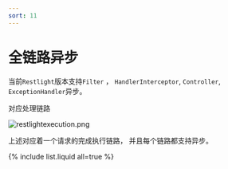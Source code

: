 ```yaml
---
sort: 11
---
```


# 全链路异步

当前`Restlight`版本支持`Filter` ， `HandlerInterceptor`, `Controller`,  `ExceptionHandler`异步。

对应处理链路

![restlightexecution.png](../../../img/execution.png)

上述对应着一个请求的完成执行链路， 并且每个链路都支持异步。

{% include list.liquid all=true %}
